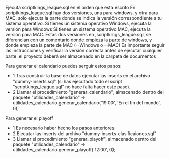 Ejecuta scriptkings_league.sql en el orden que está escrito
En scriptkings_league.sql hay dos versiones, una para windows, y otra para MAC, solo ejecuta la parte donde se indica la versión correspondiente a tu sistema operativo. 
Si tienes un sistema operativo Windows, ejecuta la versión para Windows
Si tienes un sistema operativo MAC, ejecuta la versión para MAC.
Estas dos versiones en ,scriptkings_league.sql, se diferencian con un comentario donde empieza la parte de windows, y donde empieza la parte de MAC
(--Windows o --MAC)
Es importante seguir las instrucciones y verificar la versión correcta antes de ejecutar cualquier parte.
el proyecto deberá ser almacenado en la carpeta de documentos 

Para generar el calendario puedes serguir estos pasos:
- 1 Tras construir la base de datos ejecutar las inserts en el archivo "dummy-inserts.sql" (si has ejecutado todo el script "scriptkings_league.sql" no hace falta hacer este paso).
- 2 Llamar el procedimiento "generar_calendario", almacenado dentro del paquete "utilidades_calendario" -> utilidades_calendario.generar_calendario('19:00', 'En el fin del mundo', 0);

Para generar el playoff
- 1 Es necesario haber hecho los pasos anteriores
- 2 Ejecutar las inserts del archivo "dummy-inserts-clasificaiones.sql"
- 3 Llamar el procedimiento "generar_playoff", almacenado dentro del paquete "utilidades_calendario" -> utilidades_calendario.generar_playoff('12:00', 0);
